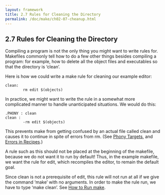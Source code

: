 ```yaml
---
layout: framework
title: 2.7 Rules for Cleaning the Directory
permalink: /doc/make/ch02-07-cheanup.html
---
```


## 2.7 Rules for Cleaning the Directory

Compiling a program is not the only thing you might want to write rules for. Makefiles commonly tell how to do a few other things besides compiling a program: for example, how to delete all the object files and executables so that the directory is ‘clean’.

Here is how we could write a make rule for cleaning our example editor:

```
clean:
        rm edit $(objects)
```

In practice, we might want to write the rule in a somewhat more complicated manner to handle unanticipated situations. We would do this:

```
.PHONY : clean
clean :
        -rm edit $(objects)
```

This prevents make from getting confused by an actual file called clean and causes it to continue in spite of errors from rm. (See [Phony Targets](https://www.gnu.org/software/make/manual/html_node/Phony-Targets.html), and [Errors in Recipes](https://www.gnu.org/software/make/manual/html_node/Errors.html).)

A rule such as this should not be placed at the beginning of the makefile, because we do not want it to run by default! Thus, in the example makefile, we want the rule for edit, which recompiles the editor, to remain the default goal.

Since clean is not a prerequisite of edit, this rule will not run at all if we give the command ‘make’ with no arguments. In order to make the rule run, we have to type ‘make clean’. See [How to Run make](https://www.gnu.org/software/make/manual/html_node/Running.html).